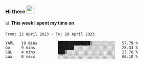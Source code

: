 ### Hi there <a href="https://www.gautamkrishnar.com/"><img src="https://media.giphy.com/media/hvRJCLFzcasrR4ia7z/giphy.gif" width="25px"></a>

📊 **This week I spent my time on**

<!--START_SECTION:waka-->

```text
From: 22 April 2023 - To: 29 April 2023

YAML   19 mins         ██████████████▒░░░░░░░░░░   57.79 %
Go     9 mins          ███████░░░░░░░░░░░░░░░░░░   28.33 %
SQL    4 mins          ███▒░░░░░░░░░░░░░░░░░░░░░   13.78 %
Lua    0 secs          ░░░░░░░░░░░░░░░░░░░░░░░░░   00.10 %
```

<!--END_SECTION:waka-->

